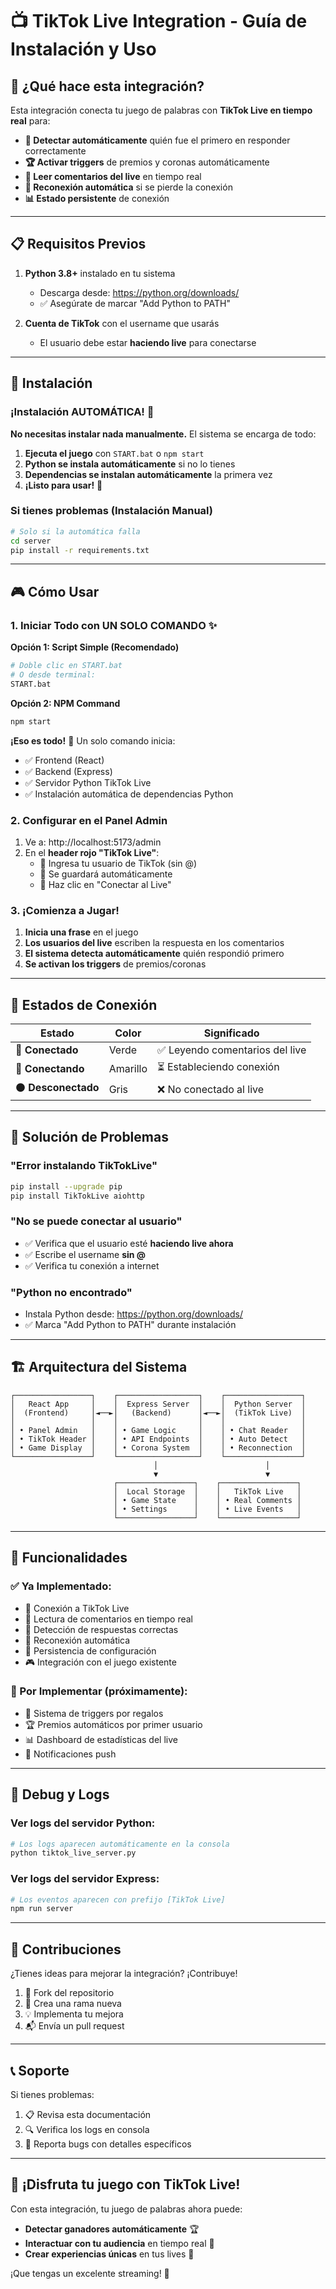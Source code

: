 # 📺 TikTok Live Integration - Guía de Instalación y Uso

## 🚀 **¿Qué hace esta integración?**

Esta integración conecta tu juego de palabras con **TikTok Live en tiempo real** para:

- **🎯 Detectar automáticamente** quién fue el primero en responder correctamente
- **🏆 Activar triggers** de premios y coronas automáticamente  
- **💬 Leer comentarios del live** en tiempo real
- **🔄 Reconexión automática** si se pierde la conexión
- **📊 Estado persistente** de conexión

---

## 📋 **Requisitos Previos**

1. **Python 3.8+** instalado en tu sistema
   - Descarga desde: https://python.org/downloads/
   - ✅ Asegúrate de marcar "Add Python to PATH"

2. **Cuenta de TikTok** con el username que usarás
   - El usuario debe estar **haciendo live** para conectarse

---

## 🔧 **Instalación**

### **¡Instalación AUTOMÁTICA!** 🚀

**No necesitas instalar nada manualmente.** El sistema se encarga de todo:

1. **Ejecuta el juego** con `START.bat` o `npm start`
2. **Python se instala automáticamente** si no lo tienes
3. **Dependencias se instalan automáticamente** la primera vez
4. **¡Listo para usar!** 🎉

### **Si tienes problemas (Instalación Manual)**

```bash
# Solo si la automática falla
cd server
pip install -r requirements.txt
```

---

## 🎮 **Cómo Usar**

### **1. Iniciar Todo con UN SOLO COMANDO** ✨

**Opción 1: Script Simple (Recomendado)**
```bash
# Doble clic en START.bat 
# O desde terminal:
START.bat
```

**Opción 2: NPM Command**
```bash
npm start
```

**¡Eso es todo!** 🎉 Un solo comando inicia:
- ✅ Frontend (React) 
- ✅ Backend (Express)
- ✅ Servidor Python TikTok Live
- ✅ Instalación automática de dependencias Python

### **2. Configurar en el Panel Admin**

1. Ve a: http://localhost:5173/admin
2. En el **header rojo "TikTok Live"**:
   - 📝 Ingresa tu usuario de TikTok (sin @)
   - 💾 Se guardará automáticamente
   - 🔴 Haz clic en "Conectar al Live"

### **3. ¡Comienza a Jugar!**

1. **Inicia una frase** en el juego
2. **Los usuarios del live** escriben la respuesta en los comentarios
3. **El sistema detecta automáticamente** quién respondió primero
4. **Se activan los triggers** de premios/coronas

---

## 🎯 **Estados de Conexión**

| Estado | Color | Significado |
|--------|-------|-------------|
| 🔴 **Conectado** | Verde | ✅ Leyendo comentarios del live |
| 🔄 **Conectando** | Amarillo | ⏳ Estableciendo conexión |
| ⚫ **Desconectado** | Gris | ❌ No conectado al live |

---

## 🔧 **Solución de Problemas**

### **"Error instalando TikTokLive"**
```bash
pip install --upgrade pip
pip install TikTokLive aiohttp
```

### **"No se puede conectar al usuario"**
- ✅ Verifica que el usuario esté **haciendo live ahora**
- ✅ Escribe el username **sin @**
- ✅ Verifica tu conexión a internet

### **"Python no encontrado"**
- Instala Python desde: https://python.org/downloads/
- ✅ Marca "Add Python to PATH" durante instalación

---

## 🏗️ **Arquitectura del Sistema**

```
┌─────────────────┐    ┌──────────────────┐    ┌─────────────────┐
│   React App     │    │  Express Server  │    │  Python Server  │
│  (Frontend)     │◄──►│   (Backend)      │◄──►│  (TikTok Live)  │
│                 │    │                  │    │                 │
│ • Panel Admin   │    │ • Game Logic     │    │ • Chat Reader   │
│ • TikTok Header │    │ • API Endpoints  │    │ • Auto Detect   │
│ • Game Display  │    │ • Corona System  │    │ • Reconnection  │
└─────────────────┘    └──────────────────┘    └─────────────────┘
                                │                        │
                                ▼                        ▼
                       ┌─────────────────┐    ┌─────────────────┐
                       │  Local Storage  │    │   TikTok Live   │
                       │ • Game State    │    │ • Real Comments │
                       │ • Settings      │    │ • Live Events   │
                       └─────────────────┘    └─────────────────┘
```

---

## 📝 **Funcionalidades**

### **✅ Ya Implementado:**
- 🔗 Conexión a TikTok Live
- 💬 Lectura de comentarios en tiempo real
- 🎯 Detección de respuestas correctas
- 🔄 Reconexión automática
- 💾 Persistencia de configuración
- 🎮 Integración con el juego existente

### **🚧 Por Implementar (próximamente):**
- 🎁 Sistema de triggers por regalos
- 🏆 Premios automáticos por primer usuario
- 📊 Dashboard de estadísticas del live
- 🔔 Notificaciones push

---

## 🐛 **Debug y Logs**

### **Ver logs del servidor Python:**
```bash
# Los logs aparecen automáticamente en la consola
python tiktok_live_server.py
```

### **Ver logs del servidor Express:**
```bash
# Los eventos aparecen con prefijo [TikTok Live]
npm run server
```

---

## 🤝 **Contribuciones**

¿Tienes ideas para mejorar la integración? ¡Contribuye!

1. 🍴 Fork del repositorio
2. 🌿 Crea una rama nueva
3. 💡 Implementa tu mejora
4. 📬 Envía un pull request

---

## 📞 **Soporte**

Si tienes problemas:

1. 📋 Revisa esta documentación
2. 🔍 Verifica los logs en consola
3. 🐛 Reporta bugs con detalles específicos

---

## 🎉 **¡Disfruta tu juego con TikTok Live!**

Con esta integración, tu juego de palabras ahora puede:
- **Detectar ganadores automáticamente** 🏆
- **Interactuar con tu audiencia** en tiempo real 💬
- **Crear experiencias únicas** en tus lives 🎯

¡Que tengas un excelente streaming! 🚀